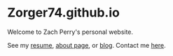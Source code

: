 # Zorger74.github.io

Welcome to Zach Perry's personal website.

See my [resume][resume], [about page][about], or [blog][blog]. Contact me [here][contact].

[resume]: https://zorger74.github.io/resume
[about]: htpps://zorger74.github.io/about
[blog]: https://zorger74.github.io/blog
[contact]: https://zorger74.github.io/contact